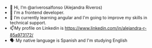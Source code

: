 - 👋 Hi, I’m @ariverosalfonso (Alejandra Riveros)
- 👀 I'm a frontend developer.
- 🌱 I’m currently learning angular and I'm going to improve my skills in technical support.
- 📫My profile on Linkedin is https://www.linkedin.com/in/alejandra-r-85a973172/
- 🗣️ My native language is Spanish and I'm studying English

<!---
ariverosalfonso/ariverosalfonso is a ✨ special ✨ repository because its `README.md` (this file) appears on your GitHub profile.
You can click the Preview link to take a look at your changes.
--->
